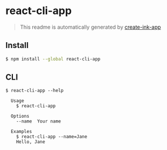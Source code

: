# react-cli-app

> This readme is automatically generated by [create-ink-app](https://github.com/vadimdemedes/create-ink-app)


## Install

```bash
$ npm install --global react-cli-app
```


## CLI

```
$ react-cli-app --help

  Usage
    $ react-cli-app

  Options
    --name  Your name

  Examples
    $ react-cli-app --name=Jane
    Hello, Jane
```
